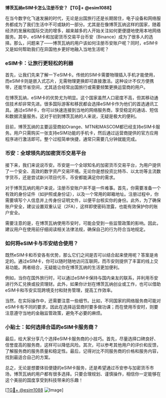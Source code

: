 **博茨瓦纳eSIM卡怎么注册币安？【TG💪+ @esim1088】**

在当今数字化飞速发展的时代，无论是出国旅行还是长期居住，电子设备和网络服务都成为了我们生活中不可或缺的一部分。尤其是在像博茨瓦纳这样的国家，随着经济的发展和国际交流的增多，越来越多的人开始关注如何更便捷地使用本地网络服务。其中，eSIM卡和加密货币交易平台币安（Binance）成为了很多人的选择。那么，问题来了——博茨瓦纳的用户该如何注册币安账户呢？同时，eSIM卡又是如何帮助我们在异国他乡更好地融入当地生活呢？

### eSIM卡：让旅行更轻松的利器

首先，让我们先来了解一下eSIM卡。传统的SIM卡需要物理插入手机才能使用，而eSIM卡则是嵌入式芯片，无需物理更换即可直接激活。这种设计不仅方便携带，还能节省空间，尤其适合经常出国旅行或需要频繁更换运营商的用户。

在博茨瓦纳，eSIM卡的优势尤为明显。这个国家虽然人口密度不高，但其移动通信技术却非常先进。很多国际游客和移民都会选择eSIM卡作为他们的首选通讯工具。通过eSIM卡，你可以快速连接到当地的网络服务商，享受稳定的通话、短信和数据流量服务。这对于初到博茨瓦纳的人来说，无疑是极大的便利。

目前，博茨瓦纳的主要运营商如Orange、MTN和MASCOM都已经支持eSIM卡服务。用户只需购买一张支持eSIM功能的手机卡，然后通过运营商提供的官方应用程序进行激活即可。整个过程简单快捷，通常只需要几分钟就能完成。

### 币安：全球领先的加密货币交易平台

接下来，我们来说说币安。币安是一个全球知名的加密货币交易平台，为用户提供了一个安全、高效的数字资产交易环境。无论你是想投资比特币、以太坊等主流数字货币，还是尝试新兴项目代币，币安都能满足你的需求。

对于博茨瓦纳的用户来说，注册币安账户并不是一件难事。首先，你需要准备一个有效的身份证件（如护照或身份证），以及一个常用的邮箱地址。注册过程中，你需要填写个人信息并上传身份证明文件，以便平台核实你的身份。此外，为了确保账户安全，建议设置双重认证（2FA），这样即使密码泄露，也能有效保护你的账户安全。

需要注意的是，在博茨瓦纳使用币安时，可能会受到一些监管政策的影响。因此，建议用户在使用前仔细阅读相关法律法规，确保自己的行为符合当地规定。

### 如何将eSIM卡与币安结合使用？

既然eSIM卡和币安各有优势，那么它们之间是否可以结合起来使用呢？答案是肯定的。通过eSIM卡，你可以随时随地访问互联网，而币安则提供了丰富的线上交易功能。两者结合，无疑能让你在博茨瓦纳的生活更加便利。

例如，当你在国外旅行时，可以通过eSIM卡保持与国内亲友的联系，并利用币安进行外汇兑换或投资理财。此外，如果你计划在博茨瓦纳创业或工作，也可以借助eSIM卡和币安实现跨境支付和财务管理，提高工作效率。

当然，在实际操作中，还需要注意一些细节。比如，不同国家的网络服务商可能对eSIM卡有不同的要求，因此在选择运营商时要多做功课；而在使用币安时，则要注意遵守当地的金融监管政策，避免不必要的麻烦。

### 小贴士：如何选择合适的eSIM卡服务商？

最后，给大家分享几个选择eSIM卡服务商的小技巧。首先，尽量选择口碑良好、信誉度高的服务商，这样可以降低风险。其次，可以参考其他用户的评价和反馈，了解服务商的服务质量和稳定性。最后，记得对比不同服务商的价格和服务内容，找到最适合自己的方案。

总之，无论是想要体验便捷的eSIM卡服务，还是希望通过币安参与加密货币市场，博茨瓦纳的用户都有很多选择。只要合理规划、谨慎操作，相信你一定能够在这个美丽的国度享受到科技带来的乐趣！

[[TG💪+ @esim1088](https://t.me/s/esim1088) ![Image](https://i.postimg.cc/4NQfJmqS/Snipaste-2025-05-13-00-14-12.png)]